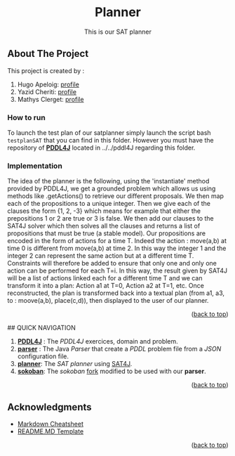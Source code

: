 <div id="top"></div>

<!-- TITLE -->
<div align="center">
<h1 align="center">Planner</h1>

  <p align="center">
    This is our SAT planner
  </p>
</div>


<!-- ABOUT THE PROJECT -->

## About The Project
This project is created by :
 1. Hugo Apeloig:    [profile](https://github.com/hugoapeloig)
 2. Yazid Cheriti:   [profile](https://github.com/maleusa)
 3. Mathys Clerget:  [profile](https://github.com/mathysc)
 
 

### How to run
To launch the test plan of our satplanner simply launch the script bash `testplanSAT` that you can find in this folder.
However you must have the repository of [**PDDL4J**][pddl4j] located in ../../pddl4J regarding this folder.
### Implementation
The idea of the planner is the following, using the 'instantiate' method provided by PDDL4J, we get a grounded problem which allows us using methods like .getActions() to retrieve our different proposals. We then map each of the propositions to a unique integer. Then we give each of the clauses the form {1, 2, -3} which means for example that either the prepositions 1 or 2 are true or 3 is false. We then add our clauses to the SAT4J solver which then solves all the clauses and returns a list of propositions that must be true (a stable model). 
Our propositions are encoded in the form of actions for a time T. Indeed the action : move(a,b) at time 0 is different from move(a,b) at time 2. In this way the integer 1 and the integer 2 can represent the same action but at a different time T. Constraints will therefore be added to ensure that only one and only one action can be performed for each T=i. In this way, the result given by SAT4J will be a list of actions linked each for a different time T and we can transform it into a plan: Action a1 at T=0, Action a2 at T=1, etc.
Once reconstructed, the plan is transformed back into a textual plan (from a1, a3, to : moove(a,b), place(c,d)), then displayed to the user of our planner.
<p align="right">(<a href="#top">back to top</a>)</p>
## QUICK NAVIGATION

 1. [**PDDL4J**][pddl-md] : The *PDDL4J* exercices, domain and problem.
 2. [**parser**][parser-md] : The Java *Parser* that create a *PDDL* problem file from a *JSON* configuration file.
 3. [**planner**][planner-md]: The *SAT planner* using [SAT4J][sat-url].
 4. [**sokoban**][sokoban-md]: The *sokoban* [fork][sokoban-fork] modified to be used with our **parser**.
<p align="right">(<a href="#top">back to top</a>)</p>
<!-- ACKNOWLEDGMENTS -->

## Acknowledgments

- [Markdown Cheatsheet][md-url]
- [README.MD Template][readme-url]
<p align="right">(<a href="#top">back to top</a>)</p>

<!-- MARKDOWN LINKS & IMAGES -->
<!-- https://www.markdownguide.org/basic-syntax/#reference-style-links -->

[md-url]: https://github.com/adam-p/markdown-here/wiki/Markdown-Cheatsheet
[readme-url]: https://github.com/othneildrew/Best-README-Template
[sat-url]: https://www.sat4j.org/doc.php
[sokoban-fork]: https://github.com/fiorinoh/sokoban
[pddl-md]: https://github.com/MathysC/Patia/blob/main/PDDL4J/README.md
[parser-md]: https://github.com/MathysC/Patia/blob/main/parser/README.md
[planner-md]: https://github.com/MathysC/Patia/blob/main/planner/README.md
[sokoban-md]: https://github.com/MathysC/Patia/blob/main/sokoban/README.md
[pddl4j]:https://github.com/pellierd/pddl4j
